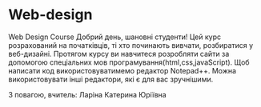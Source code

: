 # Web-design
Web Design Course
Добрий день, шановні студенти!
Цей курс розрахований на початківців, ті хто починають вивчати, розбиратися у веб-дизайні. Протягом курсу ви навчитеся розробляти сайти за допомогою спеціальних мов програмування(html,css,javaScript). Щоб написати код використовуватимемо редактор Notepad++. Можна використовувати інші редактори, які є для вас зручнішими.

З повагою, вчитель: Ларіна Катерина Юріївна
